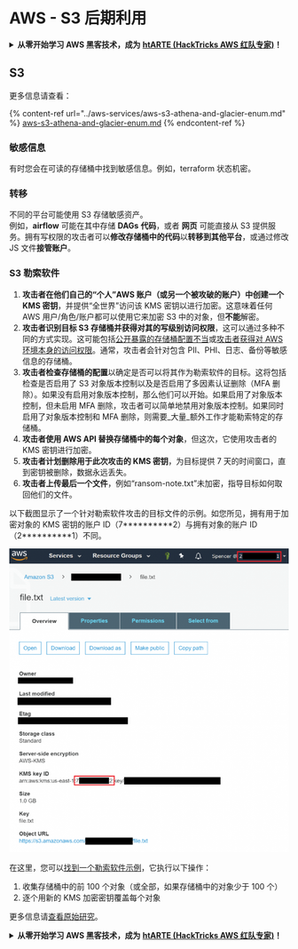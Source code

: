 # AWS - S3 后期利用

<details>

<summary><strong>从零开始学习 AWS 黑客技术，成为</strong> <a href="https://training.hacktricks.xyz/courses/arte"><strong>htARTE (HackTricks AWS 红队专家)</strong></a><strong>！</strong></summary>

支持 HackTricks 的其他方式：

* 如果您想在 HackTricks 中看到您的**公司广告**或**下载 HackTricks 的 PDF**，请查看[**订阅计划**](https://github.com/sponsors/carlospolop)！
* 获取[**官方 PEASS & HackTricks 商品**](https://peass.creator-spring.com)
* 发现[**PEASS 家族**](https://opensea.io/collection/the-peass-family)，我们独家的[**NFTs 集合**](https://opensea.io/collection/the-peass-family)
* **加入** 💬 [**Discord 群组**](https://discord.gg/hRep4RUj7f) 或 [**telegram 群组**](https://t.me/peass) 或在 **Twitter** 🐦 上**关注**我 [**@carlospolopm**](https://twitter.com/carlospolopm)**。**
* **通过向** [**HackTricks**](https://github.com/carlospolop/hacktricks) 和 [**HackTricks Cloud**](https://github.com/carlospolop/hacktricks-cloud) github 仓库提交 PR 来分享您的黑客技巧。

</details>

## S3

更多信息请查看：

{% content-ref url="../aws-services/aws-s3-athena-and-glacier-enum.md" %}
[aws-s3-athena-and-glacier-enum.md](../aws-services/aws-s3-athena-and-glacier-enum.md)
{% endcontent-ref %}

### 敏感信息

有时您会在可读的存储桶中找到敏感信息。例如，terraform 状态机密。

### 转移

不同的平台可能使用 S3 存储敏感资产。\
例如，**airflow** 可能在其中存储 **DAGs** **代码**，或者 **网页** 可能直接从 S3 提供服务。拥有写权限的攻击者可以**修改存储桶中的代码**以**转移到其他平台**，或通过修改 JS 文件**接管账户**。

### S3 勒索软件

1. **攻击者在他们自己的“个人”AWS 账户（或另一个被攻破的账户）中创建一个 KMS 密钥**，并提供“全世界”访问该 KMS 密钥以进行加密。这意味着任何 AWS 用户/角色/账户都可以使用它来加密 S3 中的对象，但**不能**解密。
2. **攻击者识别目标 S3 存储桶并获得对其的写级别访问权限**，这可以通过多种不同的方式实现。这可能包括[公开暴露的存储桶配置不当](https://rhinosecuritylabs.com/penetration-testing/penetration-testing-aws-storage/)或[攻击者获得对 AWS 环境本身的访问权限](https://rhinosecuritylabs.com/penetration-testing/penetration-testing-aws-storage/)。通常，攻击者会针对包含 PII、PHI、日志、备份等敏感信息的存储桶。
3. **攻击者检查存储桶的配置**以确定是否可以将其作为勒索软件的目标。这将包括检查是否启用了 S3 对象版本控制以及是否启用了多因素认证删除（MFA 删除）。如果没有启用对象版本控制，那么他们可以开始。如果启用了对象版本控制，但未启用 MFA 删除，攻击者可以简单地禁用对象版本控制。如果同时启用了对象版本控制和 MFA 删除，则需要_大量_额外工作才能勒索特定的存储桶。
4. **攻击者使用 AWS API 替换存储桶中的每个对象**，但这次，它使用攻击者的 KMS 密钥进行加密。
5. **攻击者计划删除用于此次攻击的 KMS 密钥**，为目标提供 7 天的时间窗口，直到密钥被删除，数据永远丢失。
6. **攻击者上传最后一个文件**，例如“ransom-note.txt”未加密，指导目标如何取回他们的文件。

以下截图显示了一个针对勒索软件攻击的目标文件的示例。如您所见，拥有用于加密对象的 KMS 密钥的账户 ID（7\*\*\*\*\*\*\*\*\*\*2）与拥有对象的账户 ID（2\*\*\*\*\*\*\*\*\*\*1）不同。

![](<../../../.gitbook/assets/image (2) (1) (1) (1) (1).png>)

在这里，您可以[找到一个勒索软件示例](https://github.com/RhinoSecurityLabs/Cloud-Security-Research/blob/master/AWS/s3\_ransomware/s3-ransomware-poc.py)，它执行以下操作：

1. 收集存储桶中的前 100 个对象（或全部，如果存储桶中的对象少于 100 个）
2. 逐个用新的 KMS 加密密钥覆盖每个对象

更多信息请[查看原始研究](https://rhinosecuritylabs.com/aws/s3-ransomware-part-1-attack-vector/)。

<details>

<summary><strong>从零开始学习 AWS 黑客技术，成为</strong> <a href="https://training.hacktricks.xyz/courses/arte"><strong>htARTE (HackTricks AWS 红队专家)</strong></a><strong>！</strong></summary>

支持 HackTricks 的其他方式：

* 如果您想在 HackTricks 中看到您的**公司广告**或**下载 HackTricks 的 PDF**，请查看[**订阅计划**](https://github.com/sponsors/carlospolop)！
* 获取[**官方 PEASS & HackTricks 商品**](https://peass.creator-spring.com)
* 发现[**PEASS 家族**](https://opensea.io/collection/the-peass-family)，我们独家的[**NFTs 集合**](https://opensea.io/collection/the-peass-family)
* **加入** 💬 [**Discord 群组**](https://discord.gg/hRep4RUj7f) 或 [**telegram 群组**](https://t.me/peass) 或在 **Twitter** 🐦 上**关注**我 [**@carlospolopm**](https://twitter.com/carlospolopm)**。**
* **通过向** [**HackTricks**](https://github.com/carlospolop/hacktricks) 和 [**HackTricks Cloud**](https://github.com/carlospolop/hacktricks-cloud) github 仓库提交 PR 来分享您的黑客技巧。

</details>
